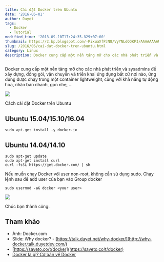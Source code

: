 ```yaml
---
title: Cài đặt Docker trên Ubuntu
date: '2016-05-01'
author: Duyet
tags:
  - Docker
  - Tutorial
modified_time: '2018-09-10T17:24:35.829+07:00'
thumbnail: https://2.bp.blogspot.com/-PixuaXfP3N8/VyYNLdQQKPI/AAAAAAAAUJE/jpqCnfOYVyYaMwWBl3V2whQlLdxzU70qQCK4B/s1600/docker-swarm-hero2.png
slug: /2016/05/cai-dat-docker-tren-ubuntu.html
category: Linux
description: Docker cung cấp một nền tảng mở cho các nhà phát triển và sysadmins để xây dựng, đóng gói, vận chuyển và triển khai ứng dụng bất cứ nơi nào, ứng dụng được chạy trong một container lightweight, cùng với khả năng tự động hóa, nhân bản nhanh, gọn nhẹ, ...
---
```


Docker cung cấp một nền tảng mở cho các nhà phát triển và sysadmins để xây dựng, đóng gói, vận chuyển và triển khai ứng dụng bất cứ nơi nào, ứng dụng được chạy trong một container lightweight, cùng với khả năng tự động hóa, nhân bản nhanh, gọn nhẹ, ...

[![](https://2.bp.blogspot.com/-PixuaXfP3N8/VyYNLdQQKPI/AAAAAAAAUJE/jpqCnfOYVyYaMwWBl3V2whQlLdxzU70qQCK4B/s320/docker-swarm-hero2.png)](https://blog.duyet.net/2016/05/cai-dat-docker-tren-ubuntu.html)

Cách cài đặt Docker trên Ubuntu

## Ubuntu 15.04/15.10/16.04

```
sudo apt-get install -y docker.io
```

## Ubuntu 14.04/14.10

```
sudo apt-get update
sudo apt-get install curl
curl -fsSL https://get.docker.com/ | sh
```

Nếu muốn chạy Docker với user non-root, không cần sử dụng sudo. Chạy lệnh sau để add user của bạn vào Group docker

```
sudo usermod -aG docker <your user>
```

[![](https://2.bp.blogspot.com/-Q8SGltLUeAg/VyYL31jQpXI/AAAAAAAAUHI/seScH5q1DLkJfgdGJBTZtVChC6QfgLwfwCLcB/s1600/Screenshot%2Bfrom%2B2016-05-01%2B20-59-24.png)](https://2.bp.blogspot.com/-Q8SGltLUeAg/VyYL31jQpXI/AAAAAAAAUHI/seScH5q1DLkJfgdGJBTZtVChC6QfgLwfwCLcB/s1600/Screenshot%2Bfrom%2B2016-05-01%2B20-59-24.png)

Chúc bạn thành công.

## Tham khảo

- Ảnh: Docker.com
- Slide: Why docker? - [https://talk.duyet.net/why-docker/](http://why-docker.talk.duyetdev.com/)
- [https://saveto.co/t/docker](https://saveto.co/t/docker)
- [Docker là gì? Cơ bản về Docker](https://blog.duyet.net/2015/12/docker-la-gi-co-ban-ve-docker.html#.VyYMd4N94_M)
